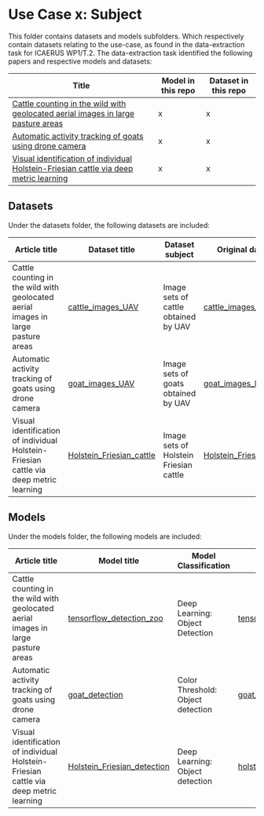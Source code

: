 # Use Case x: Subject

This folder contains datasets and models subfolders. Which respectively contain datasets relating to the use-case, as found in the data-extraction task for ICAERUS WP1/T.2.
The data-extraction task identified the following papers and respective models and datasets:

| Title | Model in this repo | Dataset in this repo |
| ----- | ----- | -----| 
| [Cattle counting in the wild with geolocated aerial images in large pasture areas](https://www.sciencedirect.com/science/article/abs/pii/S0168169921003719?via%3Dihub) | x | x |
| [Automatic activity tracking of goats using drone camera](https://www.sciencedirect.com/science/article/abs/pii/S0168169918312894?via%3Dihub) | x | x |
| [Visual identification of individual Holstein-Friesian cattle via deep metric learning](https://www.sciencedirect.com/science/article/abs/pii/S0168169921001514?via%3Dihub) | x | x | 
## Datasets

Under the datasets folder, the following datasets are included:

| Article title | Dataset title | Dataset subject | Original dataset link | 
| ----- | ----- | ----- | ----- |
| Cattle counting in the wild with geolocated aerial images in large pasture areas|  [cattle_images_UAV](https://github.com/ICAERUS-EU/ddal/blob/main/UC3/datasets/cattle_images_UAV.md) | Image sets of cattle obtained by UAV | [cattle_images_link](https://vhasoares.github.io/downloads.html)
| Automatic activity tracking of goats using drone camera|  [goat_images_UAV](https://github.com/ICAERUS-EU/ddal/blob/main/UC3/datasets/goat_images_UAV.md) | Image sets of goats obtained by UAV | [goat_images_link](https://gitlab.com/inra-urz/drone-goat-detection)
| Visual identification of individual Holstein-Friesian cattle via deep metric learning|  [Holstein_Friesian_cattle](https://github.com/ICAERUS-EU/ddal/blob/main/UC3/datasets/Holstein_Friesian_cattle.md) | Image sets of Holstein Friesian cattle | [Holstein_Friesian_cattle_link](https://data.bris.ac.uk/data/dataset/10m32xl88x2b61zlkkgz3fml17)


## Models

Under the models folder, the following models are included:

| Article title | Model title | Model Classification | Original model link |
| ----- | ----- | ----- | ----- |
| Cattle counting in the wild with geolocated aerial images in large pasture areas | [tensorflow_detection_zoo](https://github.com/ICAERUS-EU/ddal/blob/main/UC3/models/deeplearning/tensorflow_detection_zoo.md) | Deep Learning: Object Detection | [tensorflow_detection_model_zoo_link](https://github.com/librahfacebook/Detection/blob/master/object_detection/g3doc/detection_model_zoo.md)
| Automatic activity tracking of goats using drone camera | [goat_detection](https://github.com/ICAERUS-EU/ddal/blob/main/UC3/models/deeplearning/goat_detection.md) | Color Threshold: Object detection | [goat_detection_model_link](https://gitlab.com/inra-urz/drone-goat-detection/-/tree/master/)
| Visual identification of individual Holstein-Friesian cattle via deep metric learning | [Holstein_Friesian_detection](https://github.com/ICAERUS-EU/ddal/blob/main/UC3/models/deeplearning/goat_detection.md) | Deep Learning: Object detection | [holstein_friesian_detection_model_link](https://github.com/CWOA/MetricLearningIdentification)

